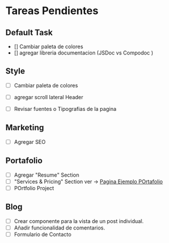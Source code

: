 # Tareas Pendientes

## Default Task 
*  [] Cambiar paleta de colores
*  [] agregar libreria documentacion (JSDoc vs Compodoc )


## Style
*  [ ] Cambiar paleta de colores 
*  [ ] agregar scroll lateral Header
*  [ ] Revisar fuentes o Tipografias de la pagina
  

## Marketing
  *  [ ] Agregar SEO
  
## Portafolio

*  [ ]  Agregar "Resume" Section
*  [ ]  "Services & Pricing" Section ver -> [Pagina Ejemplo POrtafolio](https://themes.3rdwavemedia.com/devcard/bs5/blog-home.html)
*  [ ]  POrtfolio  Project 

## Blog
*  [ ]  Crear componente para la vista de un post individual.
*  [ ]  Añadir funcionalidad de comentarios.
*  [ ]  Formulario de Contacto
